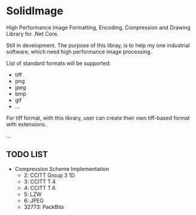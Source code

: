 # SolidImage

High Performance Image Formatting, Encoding, Compression and Drawing Library for .Net Core.

Still in development. The purpose of this libray, is to help my one industrial software, which need high performance image processing.

List of standard formats will be supported:

 - tiff
 - png
 - jpeg
 - bmp
 - gif
 - ...


For tiff format, with this library, user can create their own tiff-based format with extensions.

...

## TODO LIST

 - Compression Scheme Implementation
   - 2: CCITT Group 3 1D
   - 3: CCITT T.4
   - 4: CCITT T.6
   - 5: LZW
   - 6: JPEG
   - 32773: PackBits